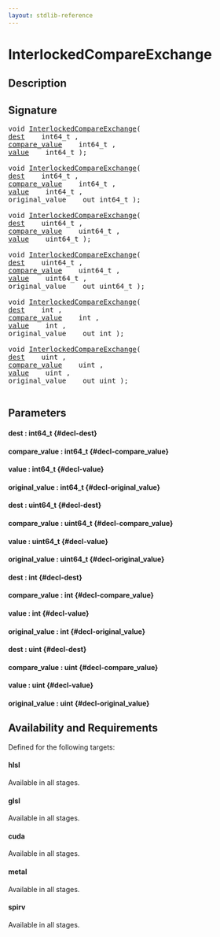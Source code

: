 ```yaml
---
layout: stdlib-reference
---
```


# InterlockedCompareExchange

## Description





## Signature 

<pre>
void <a href="/stdlib-reference/global-decls/InterlockedCompareExchange">InterlockedCompareExchange</a>(
<a href="/stdlib-reference/global-decls/InterlockedCompareExchange#decl-dest" class="code_param">dest</a>    int64_t ,
<a href="/stdlib-reference/global-decls/InterlockedCompareExchange#decl-compare_value" class="code_param">compare_value</a>    int64_t ,
<a href="/stdlib-reference/global-decls/InterlockedCompareExchange#decl-value" class="code_param">value</a>    int64_t );

void <a href="/stdlib-reference/global-decls/InterlockedCompareExchange">InterlockedCompareExchange</a>(
<a href="/stdlib-reference/global-decls/InterlockedCompareExchange#decl-dest" class="code_param">dest</a>    int64_t ,
<a href="/stdlib-reference/global-decls/InterlockedCompareExchange#decl-compare_value" class="code_param">compare_value</a>    int64_t ,
<a href="/stdlib-reference/global-decls/InterlockedCompareExchange#decl-value" class="code_param">value</a>    int64_t ,
original_value    out int64_t );

void <a href="/stdlib-reference/global-decls/InterlockedCompareExchange">InterlockedCompareExchange</a>(
<a href="/stdlib-reference/global-decls/InterlockedCompareExchange#decl-dest" class="code_param">dest</a>    uint64_t ,
<a href="/stdlib-reference/global-decls/InterlockedCompareExchange#decl-compare_value" class="code_param">compare_value</a>    uint64_t ,
<a href="/stdlib-reference/global-decls/InterlockedCompareExchange#decl-value" class="code_param">value</a>    uint64_t );

void <a href="/stdlib-reference/global-decls/InterlockedCompareExchange">InterlockedCompareExchange</a>(
<a href="/stdlib-reference/global-decls/InterlockedCompareExchange#decl-dest" class="code_param">dest</a>    uint64_t ,
<a href="/stdlib-reference/global-decls/InterlockedCompareExchange#decl-compare_value" class="code_param">compare_value</a>    uint64_t ,
<a href="/stdlib-reference/global-decls/InterlockedCompareExchange#decl-value" class="code_param">value</a>    uint64_t ,
original_value    out uint64_t );

void <a href="/stdlib-reference/global-decls/InterlockedCompareExchange">InterlockedCompareExchange</a>(
<a href="/stdlib-reference/global-decls/InterlockedCompareExchange#decl-dest" class="code_param">dest</a>    int ,
<a href="/stdlib-reference/global-decls/InterlockedCompareExchange#decl-compare_value" class="code_param">compare_value</a>    int ,
<a href="/stdlib-reference/global-decls/InterlockedCompareExchange#decl-value" class="code_param">value</a>    int ,
original_value    out int );

void <a href="/stdlib-reference/global-decls/InterlockedCompareExchange">InterlockedCompareExchange</a>(
<a href="/stdlib-reference/global-decls/InterlockedCompareExchange#decl-dest" class="code_param">dest</a>    uint ,
<a href="/stdlib-reference/global-decls/InterlockedCompareExchange#decl-compare_value" class="code_param">compare_value</a>    uint ,
<a href="/stdlib-reference/global-decls/InterlockedCompareExchange#decl-value" class="code_param">value</a>    uint ,
original_value    out uint );

</pre>

## Parameters

#### dest  : int64\_t {#decl-dest}
#### compare\_value  : int64\_t {#decl-compare_value}
#### value  : int64\_t {#decl-value}
#### original\_value  : int64\_t {#decl-original_value}
#### dest  : uint64\_t {#decl-dest}
#### compare\_value  : uint64\_t {#decl-compare_value}
#### value  : uint64\_t {#decl-value}
#### original\_value  : uint64\_t {#decl-original_value}
#### dest  : int {#decl-dest}
#### compare\_value  : int {#decl-compare_value}
#### value  : int {#decl-value}
#### original\_value  : int {#decl-original_value}
#### dest  : uint {#decl-dest}
#### compare\_value  : uint {#decl-compare_value}
#### value  : uint {#decl-value}
#### original\_value  : uint {#decl-original_value}

## Availability and Requirements

Defined for the following targets:

#### hlsl
Available in all stages.

#### glsl
Available in all stages.

#### cuda
Available in all stages.

#### metal
Available in all stages.

#### spirv
Available in all stages.



